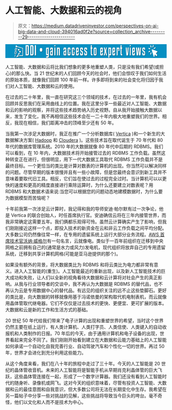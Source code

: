 # 人工智能、大数据和云的视角

> 原文：<https://medium.datadriveninvestor.com/perspectives-on-ai-big-data-and-cloud-394016ad0f2e?source=collection_archive---------29----------------------->

[![](img/7cc63ccd0dff2f0db21131aa5fac9cea.png)](http://www.track.datadriveninvestor.com/1B9E)

人工智能、大数据和云将比我们想象的更多地重塑人类，只是没有我们希望(或担心)的那么快。当 21 世纪末的人们回顾今天的社会时，他们会惊叹于我们如何生活的原始本质，就像我们回顾 100 年前一样。许多即将到来的社会变化将归因于我们对人工智能、大数据和云的使用。

在过去的二十年里，我一直在研究这三个领域的技术，在过去的一年里，我有机会回顾并反思我们在采用曲线上的位置。我在这里分享一些最近对人工智能、大数据和云的影响的观察，并将这些技术趋势纳入历史视野。自从我开始接触大数据以来，发生了变化，我不再相信这些技术会在一二十年内极大地重塑我们的世界。相反，我现在相信，我们距离冲击的顶峰至少还有 50 年。

当我第一次涉足大数据时，我正在推广一个分析数据库( [Vertica](https://www.vertica.com/) )和一个新生的大数据解决方案( [Hadoop](https://hadoop.apache.org/) 和 [Cloudera](https://www.cloudera.com/) )。这些技术旨在取代诞生于 70 年代和 80 年代的数据库管理系统。2010 年的大数据就像 80 年代中后期的 RDBMS。我们可以看到，在 10 年内，大数据技术将开始接管过去的 RDBMS 工作负载。虽然这种转变正在进行，但很明显，用下一代大数据工具取代 RDBMS 工作负载并不是最终目标。一个更恰当的类比是计算对数表的计算机的出现。你当然可以解决同样的问题。尽管早期的版本很慢并且有一些小故障，但是您最终会意识到新工具并不意味着要取代旧工具。相反，它们旨在使过去的过程完全过时。当计算机可以以更快的速度和更高的精度直接进行乘除运算时，为什么还要建立对数表呢？用 RDBMS 和大数据术语来说:当您可以根据您的问题动态地建模数据时，为什么要为数据模型而苦恼呢？

十年前我第一次涉足云计算时，我记得和我的导师安迪·帕尔默有过一次争论，他是 Vertica 的联合创始人，时任首席执行官。安迪确信云将在三年内接管世界，而我非常确定这需要五年。我们俩都乐观得可怜。虽然云计算确实产生了影响，但我们刚刚接近这样一个点，即投入技术的新资金在云和非云工作负载之间平均分配。大多数公司仍然像往常一样，在专用的遗留系统上运行大部分业务流程。[AWS 首席技术官沃纳·威格尔](https://www.allthingsdistributed.com/)有一句名言，云就像电。类似于一百年前组织在迁移到中央网格之前拥有自己的(通常是水力或风力)发电机，现代组织将放弃自己的专用遗留系统，迁移到共享计算机网格(可能是亚马逊提供的那个)。

如果没有额外的背景，将大数据类比为 RDBMS 和将云类比为电力都非常有意义。进入人工智能的(重生)。人工智能最近的重新出现，以及新人工智能技术的巨大成功和失败，让人们以全新的视角看待大数据和云计算将对社会产生的真正影响。从我与行业领导者的交谈中，我不再认为大数据是 RDBMS 的替代品，也不再认为云是专用数据中心的替代品。有远见的组织关注的远不止这些垫脚石。更好的类比是，向大数据的转移就像用基于冯诺依曼的架构取代机电制表机，而云就像用晶体管取代继电器。它们不仅仅是过去技术的更快、更便宜、更可扩展的版本。大数据和云是新的工作和生活方式的基础。

20 世纪 50 年代给我们带来了电子计算的出现和重塑世界的希望，当时这个世界仍然主要在纸上运行，有人类计算机、人类打字员、人类信使、人类键入的自动收报机和人类制作的日报。70 年后的今天，由于通用计算机和电子设备的出现，世界看起来完全不同了。我们刚刚开始看到建立在大数据和云能力基础上的人工智能如何承诺一个自动化自我完善行业、自动驾驶汽车和个性化一切的世界。再过 50 年，世界才会进化到充分利用这些能力。

从这个角度来看，我们在八十年的旅程中走过了三十年。今天的人工智能是 20 世纪的晶体管收音机。未来的人工智能将是智能手机从早期肖克利晶体管的巨大飞跃，这些晶体管连接在一起，形成了一个数字计算器。我们还没有看到人工智能时代的随身听、录像机或网飞。这对今天的组织意味着，尽管有投资人工智能、大数据和云的最佳意图和自我意识，但大多数公司将无法在长期变化中生存。我希望在另一篇帖子中分享一些对挑战的见解，这些挑战将导致当今巨头的垮台。毫不奇怪，他们以文化和人而不是技术为中心。